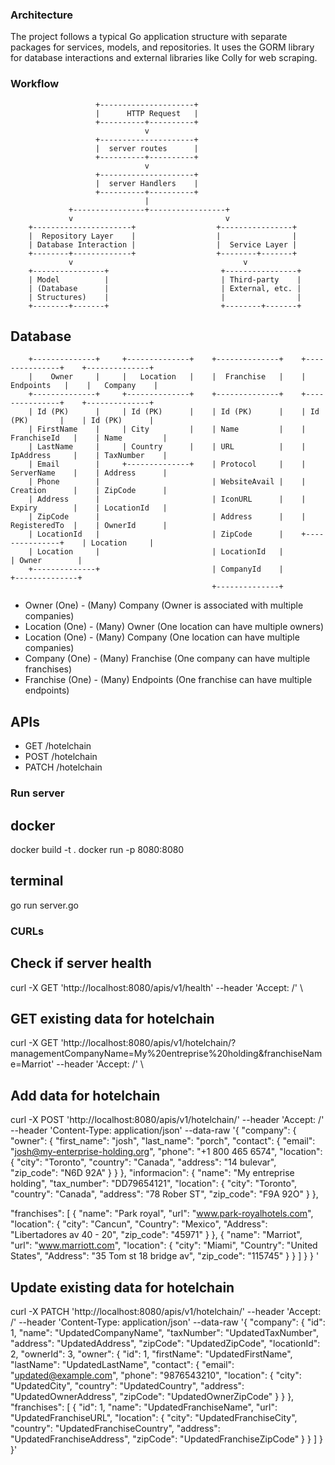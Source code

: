 
### Architecture
The project follows a typical Go application structure with separate packages for services, models, and repositories. It uses the GORM library for database interactions and external libraries like Colly for web scraping.


### Workflow

                       +---------------------+
                       |      HTTP Request   |
                       +----------+----------+
                                  v
                       +---------------------+
                       |  server routes      |
                       +----------+----------+
                                  v
                       +---------------------+
                       |  server Handlers    |
                       +----------+----------+
                                  |
                 +----------------+-----------------+
                 v                                  v
        +----------------------+                  +----------------+
        |  Repository Layer    |                  |                |
        | Database Interaction |                  |  Service Layer |
        +--------+-------------+                  +--------+-------+
                 v                                      v
        +----------------+                         +----------------+
        | Model          |                         | Third-party    |
        | (Database      |                         | External, etc. |
        | Structures)    |                         |                |
        +--------+-------+                         +--------+-------+
 



## Database
        +--------------+     +--------------+    +--------------+    +---------------+    +--------------+
        |    Owner     |     |   Location   |    |  Franchise   |    |   Endpoints   |    |   Company    |
        +--------------+     +--------------+    +--------------+    +---------------+    +--------------+
        | Id (PK)      |     | Id (PK)      |    | Id (PK)      |    | Id (PK)       |    | Id (PK)      |
        | FirstName    |     | City         |    | Name         |    | FranchiseId   |    | Name         |
        | LastName     |     | Country      |    | URL          |    | IpAddress     |    | TaxNumber    |
        | Email        |     +--------------+    | Protocol     |    | ServerName    |    | Address      |
        | Phone        |                         | WebsiteAvail |    | Creation      |    | ZipCode      |
        | Address      |                         | IconURL      |    | Expiry        |    | LocationId   |
        | ZipCode      |                         | Address      |    | RegisteredTo  |    | OwnerId      |
        | LocationId   |                         | ZipCode      |    +---------------+    | Location     |
        | Location     |                         | LocationId   |                         | Owner        |
        +--------------+                         | CompanyId    |                         +--------------+
                                                 +--------------+

- Owner (One) - (Many) Company (Owner is associated with multiple companies)
- Location (One) - (Many) Owner (One location can have multiple owners)
- Location (One) - (Many) Company (One location can have multiple companies)
- Company (One) - (Many) Franchise (One company can have multiple franchises)
- Franchise (One) - (Many) Endpoints (One franchise can have multiple endpoints)



## APIs
- GET /hotelchain
- POST /hotelchain
- PATCH /hotelchain



### Run server
## docker
docker build -t <your-image-name> .
docker run -p 8080:8080 <your-image-name>

## terminal
go run server.go




### CURLs
## Check if server health
curl -X GET
'http://localhost:8080/apis/v1/health'
--header 'Accept: /' \


## GET existing data for hotelchain
curl -X GET
'http://localhost:8080/apis/v1/hotelchain/?managementCompanyName=My%20entreprise%20holding&franchiseName=Marriot'
--header 'Accept: /' \


## Add data for hotelchain
curl -X POST
'http://localhost:8080/apis/v1/hotelchain/'
--header 'Accept: /'
--header 'Content-Type: application/json'
--data-raw '{ "company": { "owner": { "first_name": "josh", "last_name": "porch", "contact": { "email": "josh@my-enterprise-holding.org", "phone": "+1 800 465 6574", "location": { "city": "Toronto", "country": "Canada", "address": "14 bulevar", "zip_code": "N6D 92A" } } }, "informacion": { "name": "My entreprise holding", "tax_number": "DD79654121", "location": { "city": "Toronto", "country": "Canada", "address": "78 Rober ST", "zip_code": "F9A 92O" } },

"franchises": [ { "name": "Park royal", "url": "www.park-royalhotels.com", "location": { "city": "Cancun", "Country": "Mexico", "Address": "Libertadores av 40 - 20", "zip_code": "45971" } }, { "name": "Marriot", "url": "www.marriott.com", "location": { "city": "Miami", "Country": "United States", "Address": "35 Tom st 18 bridge av", "zip_code": "115745" } } ] } } '

## Update existing data for hotelchain
curl -X PATCH
'http://localhost:8080/apis/v1/hotelchain/'
--header 'Accept: /'
--header 'Content-Type: application/json'
--data-raw '{ "company": { "id": 1, "name": "UpdatedCompanyName", "taxNumber": "UpdatedTaxNumber", "address": "UpdatedAddress", "zipCode": "UpdatedZipCode", "locationId": 2, "ownerId": 3, "owner": { "id": 1, "firstName": "UpdatedFirstName", "lastName": "UpdatedLastName", "contact": { "email": "updated@example.com", "phone": "9876543210", "location": { "city": "UpdatedCity", "country": "UpdatedCountry", "address": "UpdatedOwnerAddress", "zipCode": "UpdatedOwnerZipCode" } } }, "franchises": [ { "id": 1, "name": "UpdatedFranchiseName", "url": "UpdatedFranchiseURL", "location": { "city": "UpdatedFranchiseCity", "country": "UpdatedFranchiseCountry", "address": "UpdatedFranchiseAddress", "zipCode": "UpdatedFranchiseZipCode" } } ] } }'